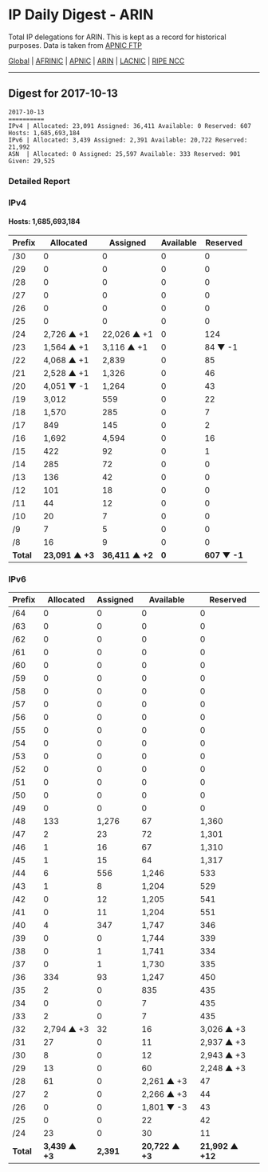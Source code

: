 # IP Daily Digest - ARIN 

Total IP delegations for ARIN. This is kept as a record for historical purposes. Data is taken from [APNIC FTP](https://ftp.apnic.net/)

[Global](https://github.com/csmets/IP-Daily-Digest) | [AFRINIC](https://github.com/csmets/IP-Daily-Digest/tree/master/archives/AFRINIC) | [APNIC](https://github.com/csmets/IP-Daily-Digest/tree/master/archives/APNIC) | [ARIN](https://github.com/csmets/IP-Daily-Digest/tree/master/archives/ARIN) | [LACNIC](https://github.com/csmets/IP-Daily-Digest/tree/master/archives/LACNIC) | [RIPE NCC](https://github.com/csmets/IP-Daily-Digest/tree/master/archives/RIPE_NCC)

---

## Digest for 2017-10-13
```
2017-10-13
==========
IPv4 | Allocated: 23,091 Assigned: 36,411 Available: 0 Reserved: 607 Hosts: 1,685,693,184
IPv6 | Allocated: 3,439 Assigned: 2,391 Available: 20,722 Reserved: 21,992
ASN  | Allocated: 0 Assigned: 25,597 Available: 333 Reserved: 901 Given: 29,525
```

### Detailed Report

### IPv4

#### Hosts: **1,685,693,184**

| Prefix | Allocated | Assigned | Available | Reserved |
| ----- | ----- | ----- | ----- | ----- |
| /30 | 0 | 0 | 0 | 0 |
| /29 | 0 | 0 | 0 | 0 |
| /28 | 0 | 0 | 0 | 0 |
| /27 | 0 | 0 | 0 | 0 |
| /26 | 0 | 0 | 0 | 0 |
| /25 | 0 | 0 | 0 | 0 |
| /24 | 2,726 ▲ +1 | 22,026 ▲ +1 | 0 | 124 |
| /23 | 1,564 ▲ +1 | 3,116 ▲ +1 | 0 | 84 ▼ -1 |
| /22 | 4,068 ▲ +1 | 2,839 | 0 | 85 |
| /21 | 2,528 ▲ +1 | 1,326 | 0 | 46 |
| /20 | 4,051 ▼ -1 | 1,264 | 0 | 43 |
| /19 | 3,012 | 559 | 0 | 22 |
| /18 | 1,570 | 285 | 0 | 7 |
| /17 | 849 | 145 | 0 | 2 |
| /16 | 1,692 | 4,594 | 0 | 16 |
| /15 | 422 | 92 | 0 | 1 |
| /14 | 285 | 72 | 0 | 0 |
| /13 | 136 | 42 | 0 | 0 |
| /12 | 101 | 18 | 0 | 0 |
| /11 | 44 | 12 | 0 | 0 |
| /10 | 20 | 7 | 0 | 0 |
| /9 | 7 | 5 | 0 | 0 |
| /8 | 16 | 9 | 0 | 0 |
| **Total** | **23,091 ▲ +3** | **36,411 ▲ +2** | **0** | **607 ▼ -1** |

### IPv6

| Prefix | Allocated | Assigned | Available | Reserved |
| ----- | ----- | ----- | ----- | ----- |
| /64 | 0 | 0 | 0 | 0 |
| /63 | 0 | 0 | 0 | 0 |
| /62 | 0 | 0 | 0 | 0 |
| /61 | 0 | 0 | 0 | 0 |
| /60 | 0 | 0 | 0 | 0 |
| /59 | 0 | 0 | 0 | 0 |
| /58 | 0 | 0 | 0 | 0 |
| /57 | 0 | 0 | 0 | 0 |
| /56 | 0 | 0 | 0 | 0 |
| /55 | 0 | 0 | 0 | 0 |
| /54 | 0 | 0 | 0 | 0 |
| /53 | 0 | 0 | 0 | 0 |
| /52 | 0 | 0 | 0 | 0 |
| /51 | 0 | 0 | 0 | 0 |
| /50 | 0 | 0 | 0 | 0 |
| /49 | 0 | 0 | 0 | 0 |
| /48 | 133 | 1,276 | 67 | 1,360 |
| /47 | 2 | 23 | 72 | 1,301 |
| /46 | 1 | 16 | 67 | 1,310 |
| /45 | 1 | 15 | 64 | 1,317 |
| /44 | 6 | 556 | 1,246 | 533 |
| /43 | 1 | 8 | 1,204 | 529 |
| /42 | 0 | 12 | 1,205 | 541 |
| /41 | 0 | 11 | 1,204 | 551 |
| /40 | 4 | 347 | 1,747 | 346 |
| /39 | 0 | 0 | 1,744 | 339 |
| /38 | 0 | 1 | 1,741 | 334 |
| /37 | 0 | 1 | 1,730 | 335 |
| /36 | 334 | 93 | 1,247 | 450 |
| /35 | 2 | 0 | 835 | 435 |
| /34 | 0 | 0 | 7 | 435 |
| /33 | 2 | 0 | 7 | 435 |
| /32 | 2,794 ▲ +3 | 32 | 16 | 3,026 ▲ +3 |
| /31 | 27 | 0 | 11 | 2,937 ▲ +3 |
| /30 | 8 | 0 | 12 | 2,943 ▲ +3 |
| /29 | 13 | 0 | 60 | 2,248 ▲ +3 |
| /28 | 61 | 0 | 2,261 ▲ +3 | 47 |
| /27 | 2 | 0 | 2,266 ▲ +3 | 44 |
| /26 | 0 | 0 | 1,801 ▼ -3 | 43 |
| /25 | 0 | 0 | 22 | 42 |
| /24 | 23 | 0 | 30 | 11 |
| **Total** | **3,439 ▲ +3** | **2,391** | **20,722 ▲ +3** | **21,992 ▲ +12** |
